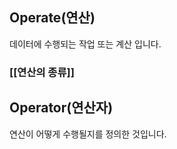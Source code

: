 ## Operate(연산)

데이터에 수행되는 작업 또는 계산 입니다.

### [[연산의 종류]]


## Operator(연산자)

연산이 어떻게 수행될지를 정의한 것입니다.




